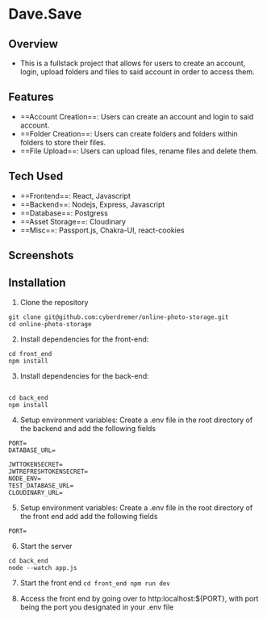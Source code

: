 # Dave.Save

## Overview

- This is a fullstack project that allows for users to create an account, login, upload folders and files to said account in order to access them.

## Features

- ==Account Creation==: Users can create an account and login to said account.
- ==Folder Creation==: Users can create folders and folders within folders to store their files.
- ==File Upload==: Users can upload files, rename files and delete them.

## Tech Used

- ==Frontend==: React, Javascript
- ==Backend==: Nodejs, Express, Javascript
- ==Database==: Postgress
- ==Asset Storage==: Cloudinary
- ==Misc==: Passport.js, Chakra-UI, react-cookies

## Screenshots

## Installation

1. Clone the repository

```
git clone git@github.com:cyberdremer/online-photo-storage.git
cd online-photo-storage

```

2. Install dependencies for the front-end:

```
cd front_end
npm install
```

3. Install dependencies for the back-end:

```

cd back_end
npm install
```

4. Setup environment variables: Create a .env file in the root directory of the backend and add the following fields

```
PORT=
DATABASE_URL=

JWTTOKENSECRET=
JWTREFRESHTOKENSECRET=
NODE_ENV=
TEST_DATABASE_URL=
CLOUDINARY_URL=
```

5. Setup environment variables: Create a .env file in the root directory of the front end add add the following fields

`PORT=`

6. Start the server

```
cd back_end
node --watch app.js
```

7. Start the front end
   `cd front_end
npm run dev`

8. Access the front end by going over to http:localhost:${PORT}, with port being the port you designated in your .env file
